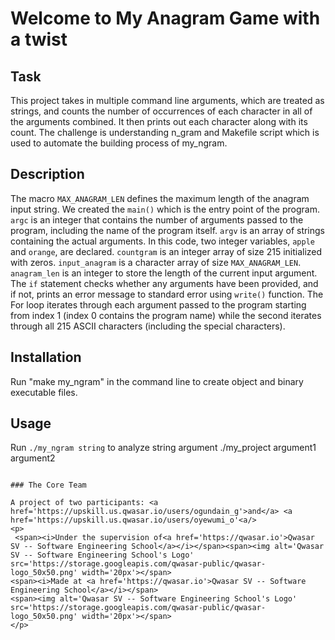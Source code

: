 # Welcome to My Anagram Game with a twist


## Task
This project takes in multiple command line arguments, which are treated as strings, and counts the number of occurrences of each character in all of the arguments combined. It then prints out each character along with its count.
The challenge is understanding n_gram and Makefile script which is used to automate the building process of my_ngram. 
## Description
The macro `MAX_ANAGRAM_LEN` defines the maximum length of the anagram input string. We created the `main()` which is the entry point of the program. `argc` is an integer that contains the number of arguments passed to the program, including the name of the program itself. `argv` is an array of strings containing the actual arguments. In this code, two integer variables, `apple` and `orange`, are declared. `countgram` is an integer array of size 215 initialized with zeros. `input_anagram` is a character array of size `MAX_ANAGRAM_LEN`. `anagram_len` is an integer to store the length of the current input argument. The `if` statement checks whether any arguments have been provided, and if not, prints an error message to standard error using `write()` function. 
The For loop iterates through each argument passed to the program starting from index 1 (index 0 contains the program name) while the second iterates through all 215 ASCII characters (including the special characters).

## Installation
Run "make my_ngram" in the command line to create object and binary executable files.
## Usage
Run `./my_ngram string` to analyze string argument
./my_project argument1 argument2
```

### The Core Team

A project of two participants: <a href='https://upskill.us.qwasar.io/users/ogundain_g'>and</a> <a href='https://upskill.us.qwasar.io/users/oyewumi_o'<a/> 
<p>
 <span><i>Under the supervision of<a href='https://qwasar.io'>Qwasar SV -- Software Engineering School</a></i></span><span><img alt='Qwasar SV -- Software Engineering School's Logo' src='https://storage.googleapis.com/qwasar-public/qwasar-logo_50x50.png' width='20px'></span>
<span><i>Made at <a href='https://qwasar.io'>Qwasar SV -- Software Engineering School</a></i></span>
<span><img alt='Qwasar SV -- Software Engineering School's Logo' src='https://storage.googleapis.com/qwasar-public/qwasar-logo_50x50.png' width='20px'></span>
</p>
